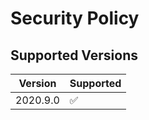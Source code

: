 # Security Policy

## Supported Versions
| Version   | Supported          |
| -------   | ------------------ |
| 2020.9.0  | :white_check_mark: |
